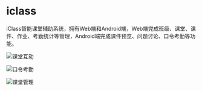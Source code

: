 # iclass

iClass智能课堂辅助系统，拥有Web端和Android端，Web端完成班级、课堂、课件、作业、考勤统计等管理，Android端完成课件预览、问题讨论、口令考勤等功能。

![课堂互动](https://github.com/Mic-JasonTang/iclass/blob/master/iclass-static/web/assets/images/hd.png?raw=true)

![口令考勤](https://github.com/Mic-JasonTang/iclass/blob/master/iclass-static/web/assets/images/kl.png?raw=true)

![课堂管理](https://github.com/Mic-JasonTang/iclass/blob/master/iclass-static/web/assets/images/kd.png?raw=true)
